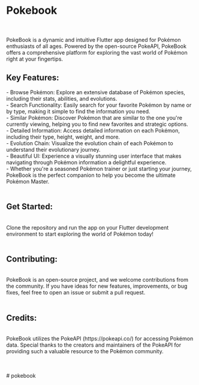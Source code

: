 <h1>Pokebook</h1>
 <br /> <br />
PokeBook is a dynamic and intuitive Flutter app designed for Pokémon enthusiasts of all ages. Powered by the open-source PokeAPI, PokeBook offers a comprehensive platform for exploring the vast world of Pokémon right at your fingertips.  
 <br />
<h2>Key Features:</h2>   
- Browse Pokémon: Explore an extensive database of Pokémon species, including their stats, abilities, and evolutions.  <br />
- Search Functionality: Easily search for your favorite Pokémon by name or by type, making it simple to find the information you need.<br />  
- Similar Pokémon: Discover Pokémon that are similar to the one you're currently viewing, helping you to find new favorites and strategic options.<br />  
- Detailed Information: Access detailed information on each Pokémon, including their type, height, weight, and more.  <br />
- Evolution Chain: Visualize the evolution chain of each Pokémon to understand their evolutionary journey.  <br />
- Beautiful UI: Experience a visually stunning user interface that makes navigating through Pokémon information a delightful experience.<br />  
- Whether you're a seasoned Pokémon trainer or just starting your journey, PokeBook is the perfect companion to help you become the ultimate Pokémon Master.<br />  
<br /> 
<h2>Get Started:</h2><br />   
Clone the repository and run the app on your Flutter development environment to start exploring the world of Pokémon today!  <br />
 <br />
<h2>Contributing:</h2>   <br />
PokeBook is an open-source project, and we welcome contributions from the community. If you have ideas for new features, improvements, or bug fixes, feel free to open an issue or submit a pull request.  
 <br /> <br />
<h2>Credits:</h2>   <br />
PokeBook utilizes the PokeAPI (https://pokeapi.co/) for accessing Pokémon data. Special thanks to the creators and maintainers of the PokeAPI for providing such a valuable resource to the Pokémon community.  

 <br /> <br />
#   p o k e b o o k 
 
 
